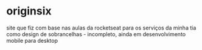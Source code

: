 # originsix
site que fiz com base nas aulas da rocketseat para os serviços da minha tia como design de sobrancelhas - incompleto, ainda em desenvolvimento mobile para desktop
